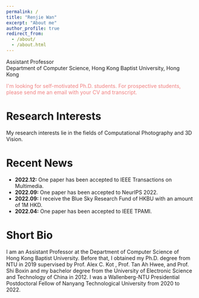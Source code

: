 ```yaml
---
permalink: /
title: "Renjie Wan"
excerpt: "About me"
author_profile: true
redirect_from: 
  - /about/
  - /about.html
---
```


Assistant Professor <br>
Department of Computer Science, Hong Kong Baptist University, Hong Kong

<font color=LightCoral>I'm looking for self-motivated Ph.D. students. For prospective students, please send me an email with your CV and transcript.</font>


**Research Interests**
======
My research interests lie in the fields of Computational Photography and 3D Vision. 

**Recent News**
======
- **2022.12:** One paper has been accepted to IEEE Transactions on Multimedia.
- **2022.09:** One paper has been accepted to NeurIPS 2022.
- **2022.09:** I receive the Blue Sky Research Fund of HKBU with an amount of 1M HKD.
- **2022.04:** One paper has been accepted to IEEE TPAMI.

**Short Bio**
======
I am an Assistant Professor at the Department of Computer Science of Hong Kong Baptist University. Before that, I obtained my Ph.D. degree from NTU in 2019 supervised by Prof. Alex C. Kot , Prof. Tan Ah Hwee, and Prof. Shi Boxin and my bachelor degree from the University of Electronic Science and Technology of China in 2012. I was a Wallenberg-NTU Presidential Postdoctoral Fellow of Nanyang Technological University from 2020 to 2022. 
